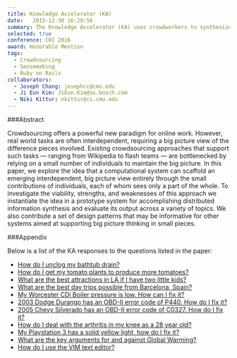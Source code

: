 ```yaml
---
title: Knowledge Accelerator (KA)  
date:   2015-12-30 16:29:56
summary: The Knowledge Accelerator (KA) uses crowdworkers to synthesize different information sources on the web in response to a query. We prototyped this system in order to explore crowdsourcing complex, high context tasks in a microtask enviornment. Our system performed quite well, checkout the answers it produced! 
selected: true
conference: CHI 2016
award: Honorable Mention
tags:
  - Crowdsourcing
  - Sensemaking
  - Ruby on Rails
collaborators:
  - Joseph Chang: josephcc@cmu.edu 
  - Ji Eun Kim: JiEun.Kim@us.bosch.com
  - Niki Kittur: nkittur@cs.cmu.edu
---
```


###Abstract

Crowdsourcing offers a powerful new paradigm for online work. However, real world tasks are often interdependent, requiring a big picture view of the difference pieces involved. Existing crowdsourcing approaches that support such tasks &mdash; ranging from Wikipedia to flash teams &mdash; are bottlenecked by relying on a small number of individuals to maintain the big picture. In this paper, we explore the idea that a computational system can scaffold an emerging interdependent, big picture view entirely through the small contributions of individuals, each of whom sees only a part of the whole. To investigate the viability, strengths, and weaknesses of this approach we instantiate the idea in a prototype system for accomplishing distributed information synthesis and evaluate its output across a variety of topics.  We also contribute a set of design patterns that may be informative for other systems aimed at supporting big picture thinking in small pieces.

###Appendix

Below is a list of the KA responses to the questions listed in the paper:

- [How do I unclog my bathtub drain?](https://turkwith.us/questions/102/answer/12)
- [How do I get my tomato plants to produce more tomatoes?](https://turkwith.us/questions/115/answer/12)
- [What are the best attractions in LA if I have two little kids?](https://turkwith.us/questions/153/answer/12)
- [What are the best day trips possible from Barcelona, Spain?](https://turkwith.us/questions/116/answer/12)
- [My Worcester CDi Boiler pressure is low. How can I fix it?](https://turkwith.us/questions/177/answer/12)
- [2003 Dodge Durango has an OBD-II error code of P440. How do I fix it?](https://turkwith.us/questions/168/answer/12)
- [2005 Chevy Silverado has an OBD-II error code of C0327. How do I fix it?](https://turkwith.us/questions/175/answer/12)
- [How do I deal with the arthritis in my knee as a 28 year old?](https://turkwith.us/questions/160/answer/12)
- [My Playstation 3 has a solid yellow light, how do I fix it?](https://turkwith.us/questions/161/answer/12)
- [What are the key arguments for and against Global Warming?](https://turkwith.us/questions/162/answer/12)
- [How do I use the VIM text editor?](https://turkwith.us/questions/163/answer/12)
